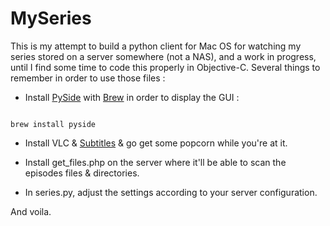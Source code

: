 MySeries
========

This is my attempt to build a python client for Mac OS for watching my series stored on a server somewhere (not a NAS), and a work in progress, until I find some time to code this properly in Objective-C. Several things to remember in order to use those files :

* Install [PySide](http://qt-project.org/wiki/PySide) with [Brew](http://brew.sh) in order to display the GUI :

<code>
brew install pyside
</code>

* Install VLC & [Subtitles](http://subtitlesapp.com) & go get some popcorn while you're at it.

* Install get_files.php on the server where it'll be able to scan the episodes files & directories.

* In series.py, adjust the settings according to your server configuration.

And voila.
